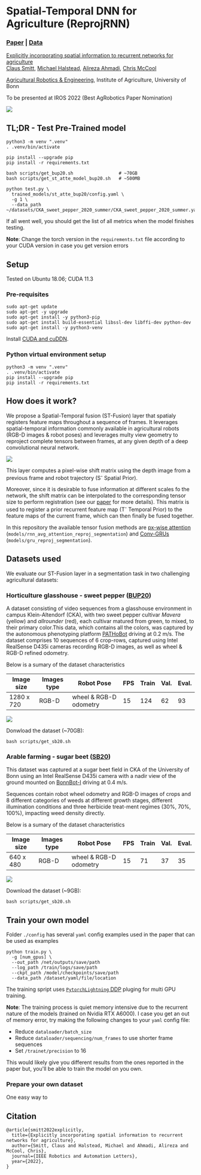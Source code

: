# Spatial-Temporal DNN for Agriculture (ReprojRNN)


### [Paper](https://arxiv.org/pdf/2206.13406.pdf) | [Data](http://agrobotics.uni-bonn.de/data/)

[Explicitly incorporating spatial information to recurrent networks for agriculture](https://arxiv.org/pdf/2206.13406.pdf)  
 [Claus Smitt](http://agrobotics.uni-bonn.de/claus-g-smitt/),
 [Michael Halstead](http://agrobotics.uni-bonn.de/michael-halstead/),
 [Alireza Ahmadi](http://agrobotics.uni-bonn.de/alireza-ahmadi/),
 [Chris McCool](https://sites.google.com/site/christophersmccool/)
 
 [Agricultural Robotics & Engineering](http://agrobotics.uni-bonn.de/),
 Institute of Agriculture, University of Bonn

To be presented at IROS 2022 (Best AgRobotics Paper Nomination)

<img src='imgs/stNetworks._simplified.png'/>

## TL;DR - Test Pre-Trained model

```
python3 -m venv ".venv"
. .venv/bin/activate

pip install --upgrade pip
pip install -r requirements.txt

bash scripts/get_bup20.sh                 # ~70GB
bash scripts/get_st_atte_model_bup20.sh   # ~500MB

python test.py \
  trained_models/st_atte_bup20/config.yaml \
  -g 1 \
  --data_path ~/datasets/CKA_sweet_pepper_2020_summer/CKA_sweet_pepper_2020_summer.yaml

```

If all went well, you should get the list of all metrics when the model finishes testing.

**Note**: Change the torch version in the `requirements.txt` file according to your CUDA version in case you get version errors

## Setup

Tested on Ubuntu 18.06; CUDA 11.3

### Pre-requisites
```
sudo apt-get update
sudo apt-get -y upgrade
sudo apt-get install -y python3-pip
sudo apt-get install build-essential libssl-dev libffi-dev python-dev
sudo apt-get install -y python3-venv
```

Install [CUDA and cuDDN](https://docs.nvidia.com/deeplearning/cudnn/install-guide/index.html).

### Python virtual environment setup

```
python3 -m venv ".venv"
. .venv/bin/activate
pip install --upgrade pip
pip install -r requirements.txt
```
## How does it work?
We propose a Spatial-Temporal fusion (ST-Fusion) layer that spatialy registers feature maps throughout a sequence of frames.
It leverages spatial-temporal information commonly available in agricultural robots (RGB-D images & robot poses) and leverages multy view geometry to reproject complete tensors between frames, at any given depth of a deep convolutional neural network.  

<img src='imgs/reprojLayer.png'/>

This layer computes a pixel-wise shift matrix using the depth image from a previous frame and robot trajectory (S<sup>-</sup> Spatial Prior).

Moreover, since it is desirable to fuse information at different scales fo the network, the shift matrix can be interpolated to the corresponding tensor size to perform registration (see our [paper](https://arxiv.org/pdf/2206.13406.pdf) for more details). This matrix is used to register a prior recurrent feature map (T<sup>-</sup> Temporal Prior) to the feature maps of the current frame, which can then finally be fused together.

In this repository the available tensor fusion methods are [px-wise attention](https://arxiv.org/abs/1808.03833) (`models/rnn_avg_attention_reproj_segmentation`) and [Conv-GRUs](https://arxiv.org/abs/1511.06432) (`models/gru_reproj_segmentation`).

## Datasets used
We evaluate our ST-Fusion layer in a segmentation task in two challenging agricultural datasets:

### Horticulture glasshouse - sweet pepper ([BUP20](http://agrobotics.uni-bonn.de/sweet_pepper_dataset/))

A dataset consisting of video sequences from a glasshouse environment in campus Klein-Altendorf (CKA), with two sweet pepper cultivar *Mavera* (yellow) and *allrounder* (red), each cultivar matured from green, to mixed, to their primary color.This data, which contains all the colors, was captured by the autonomous phenotyping platform [PATHoBot](https://arxiv.org/abs/2010.16272) driving at 0.2 m/s.
The dataset comprises 10 sequences of 6 crop-rows, captured using Intel RealSense D435i cameras recording RGB-D images, as well as wheel & RGB-D refined odometry.

Below is a sumary of the dataset characteristics

| Image size | Images type | Robot Pose | FPS | Train | Val.  | Eval. |
|------|---|---|---|---|--|--|
|      1280 x 720| RGB-D | wheel & RGB-D odometry | 15  |  124 | 62  | 93  |

<img src='imgs/bup20_data.png'/>

Donwload the dataset (~70GB):
```
bash scripts/get_sb20.sh
```
### Arable farming - sugar beet ([SB20](http://agrobotics.uni-bonn.de/sugar_beet2020/))

This dataset was captured at a sugar beet field in CKA of the University of Bonn using an Intel RealSense D435i camera with a nadir view of the ground mounted on [BonnBot-I](https://arxiv.org/abs/2109.11936) driving at 0.4 m/s. 

Sequences contain robot wheel odometry and RGB-D images of crops and 8 different categories of weeds at different growth stages, different illumination conditions and three herbicide treat-ment regimes (30%, 70%, 100%), impacting weed density directly. 

Below is a sumary of the dataset characteristics

| Image size | Images type | Robot Pose | FPS | Train | Val.  | Eval. |
|------|---|---|---|---|--|--|
|      640 x 480| RGB-D | wheel & RGB-D odometry | 15  |  71 | 37  | 35  |

<img src='imgs/sb20_data.png'/>


Download the dataset (~9GB):
```
bash scripts/get_sb20.sh
```
## Train your own model

Folder `./config` has several `yaml` config examples used in the paper that can be used as examples
```
python train.py \  
  -g [num_gpus] \
  --out_path /net/outputs/save/path
  --log_path /train/logs/save/path
  --ckpt_path /model/checkpoints/save/path
  --data_path /dataset/yaml/file/location
```
The training spript uses [`PytorchLightning` DDP](https://pytorch-lightning.readthedocs.io/en/1.4.0/advanced/multi_gpu.html#distributed-data-parallel) pluging for multi GPU training.

**Note**: The training process is quiet memory intensive due to the recurrent nature of the models (trained on Nvidia RTX A6000). I case you get an out of memory error, try making the following changes to your `yaml` config file:
  - Reduce `dataloader/batch_size`
  - Reduce `dataloader/sequencing/num_frames` to use shorter frame sequences
  - Set `/trainet/precision` to 16 

This would likely give you different results from the ones reported in the paper but, you'll be able to train the model on you own.

### Prepare your own dataset
One easy way to 
## Citation
```
@article{smitt2022explicitly,
  title={Explicitly incorporating spatial information to recurrent networks for agriculture},
  author={Smitt, Claus and Halstead, Michael and Ahmadi, Alireza and McCool, Chris},
  journal={IEEE Robotics and Automation Letters},
  year={2022},
}
```